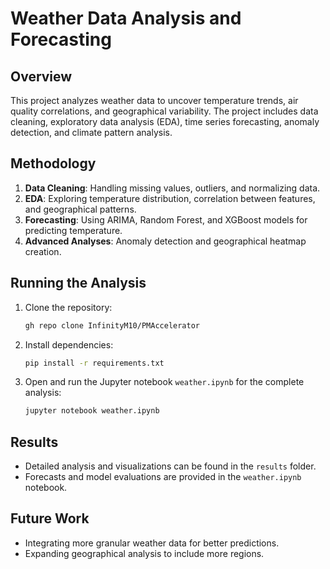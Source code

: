 # Weather Data Analysis and Forecasting

## Overview
This project analyzes weather data to uncover temperature trends, air quality correlations, and geographical variability. The project includes data cleaning, exploratory data analysis (EDA), time series forecasting, anomaly detection, and climate pattern analysis.

## Methodology
1. **Data Cleaning**: Handling missing values, outliers, and normalizing data.
2. **EDA**: Exploring temperature distribution, correlation between features, and geographical patterns.
3. **Forecasting**: Using ARIMA, Random Forest, and XGBoost models for predicting temperature.
4. **Advanced Analyses**: Anomaly detection and geographical heatmap creation.

## Running the Analysis
1. Clone the repository: 
    ```bash
    gh repo clone InfinityM10/PMAccelerator
    ```
2. Install dependencies: 
    ```bash
    pip install -r requirements.txt
    ```
3. Open and run the Jupyter notebook `weather.ipynb` for the complete analysis:
    ```bash
    jupyter notebook weather.ipynb
    ```

## Results
- Detailed analysis and visualizations can be found in the `results` folder.
- Forecasts and model evaluations are provided in the `weather.ipynb` notebook.

## Future Work
- Integrating more granular weather data for better predictions.
- Expanding geographical analysis to include more regions.
